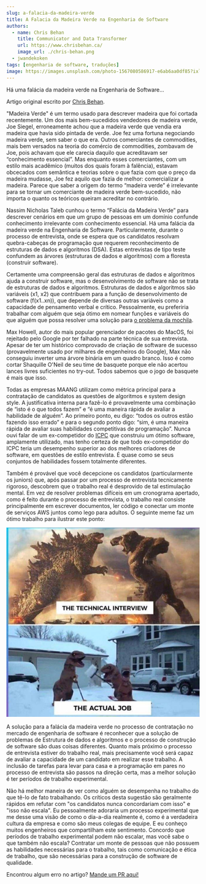 ```yaml
---
slug: a-falacia-da-madeira-verde
title: A Falacia da Madeira Verde na Engenharia de Software
authors:
  - name: Chris Behan
    title: Communicator and Data Transformer
    url: https://www.chrisbehan.ca/
    image_url: ./chris-behan.png
  - jwandekoken
tags: [engenharia de software, traduções]
image: https://images.unsplash.com/photo-1567080586917-e6ab6aa0df85?ixlib=rb-1.2.1&ixid=MnwxMjA3fDB8MHxwaG90by1wYWdlfHx8fGVufDB8fHx8&auto=format&fit=crop&w=687&q=80
---
```


Há uma falácia da madeira verde na Engenharia de Software...

<!--truncate-->

Artigo original escrito por [Chris Behan](https://www.chrisbehan.ca/posts/green-lumber-fallacy-in-software).

"Madeira Verde" é um termo usado para descrever madeira que foi cortada recentemente. Um dos mais bem-sucedidos vendedores de madeira verde, Joe Siegel, erroneamente achou que a madeira verde que vendia era madeira que havia sido pintada de verde. Joe fez uma fortuna negociando madeira verde, sem saber o que era. Outros comerciantes de commodities, mais bem versados na teoria do comércio de commodities, zombavam de Joe, pois achavam que ele carecia daquilo que acreditavam ser “conhecimento essencial”. Mas enquanto esses comerciantes, com um estilo mais acadêmico (muitos dos quais foram à falência), estavam obcecados com semântica e teorias sobre o que fazia com que o preço da madeira mudasse, Joe fez aquilo que fazia de melhor: comercializar a madeira. Parece que saber a origem do termo “madeira verde” é irrelevante para se tornar um comerciante de madeira verde bem-sucedido, não importa o quanto os teóricos queiram acreditar no contrário.

Nassim Nicholas Taleb cunhou o termo “Falácia da Madeira Verde” para descrever cenários em que um grupo de pessoas em um domínio confunde conhecimento irrelevante com conhecimento essencial. Há uma falácia da madeira verde na Engenharia de Software. Particularmente, durante o processo de entrevista, onde se espera que os candidatos resolvam quebra-cabeças de programação que requerem reconhecimento de estruturas de dados e algoritmos (DSA). Estas entrevistas de tipo teste confundem as árvores (estruturas de dados e algoritmos) com a floresta (construir software).

Certamente uma compreensão geral das estruturas de dados e algoritmos ajuda a construir software, mas o desenvolvimento de software não se trata de estruturas de dados e algoritmos. Estruturas de dados e algoritmos são variáveis (x1, x2) que contribuem para a função de desenvolvimento de software (f(x1..xn)), que depende de diversas outras variáveis como a capacidade de pensamento verbal e crítico. Pessoalmente, eu preferiria trabalhar com alguém que seja ótimo em nomear funções e variáveis do que alguém que possa resolver uma solução para [o problema da mochila](https://en.wikipedia.org/wiki/Knapsack_problem#).

Max Howell, autor do mais popular gerenciador de pacotes do MacOS, foi rejeitado pelo Google por ter falhado na parte técnica de sua entrevista. Apesar de ter um histórico comprovado de criação de software de sucesso (provavelmente usado por milhares de engenheiros do Google), Max não conseguiu inverter uma árvore binária em um quadro branco. Isso é como cortar Shaquille O'Neil de seu time de basquete porque ele não acertou lances livres suficientes no try-out. Todos sabemos que o jogo de basquete é mais que isso.

Todas as empresas MAANG utilizam como métrica principal para a contratação de candidatos as questões de algoritmos e system design style. A justificativa interna para fazê-lo é provavelmente uma combinação de “isto é o que todos fazem” e “é uma maneira rápida de avaliar a habilidade de alguém”. Ao primeiro ponto, eu digo: “todos os outros estão fazendo isso errado” e para o segundo ponto digo: “sim, é uma maneira rápida de avaliar suas habilidades competitivas de programação”. Nunca ouvi falar de um ex-competidor do [ICPC](https://icpc.global/) que construiu um ótimo software, amplamente utilizado, mas tenho certeza de que todo ex-competidor do ICPC teria um desempenho superior ao dos melhores criadores de software, em questões de estilo entrevista. É quase como se seus conjuntos de habilidades fossem totalmente diferentes.

Também é provável que você decepcione os candidatos (particularmente os juniors) que, após passar por um processo de entrevista tecnicamente rigoroso, descobrem que o trabalho real é desprovido de tal estimulação mental. Em vez de resolver problemas difíceis em um cronograma apertado, como é feito durante o processo de entrevista, o trabalho real consiste principalmente em escrever documentos, ler código e conectar um monte de serviços AWS juntos como lego para adultos. O seguinte meme faz um ótimo trabalho para ilustrar este ponto:

![interview-meme](./interview_meme.jpg)

A solução para a falácia da madeira verde no processo de contratação no mercado de engenharia de software é reconhecer que a solução de problemas de Estrutura de dados e algoritmos e o processo de construção de software são duas coisas diferentes. Quanto mais próximo o processo de entrevista estiver do trabalho real, mais precisamente você será capaz de avaliar a capacidade de um candidato em realizar esse trabalho. A inclusão de tarefas para levar para casa e a programação em pares no processo de entrevista são passos na direção certa, mas a melhor solução é ter períodos de trabalho experimental.

Não há melhor maneira de ver como alguém se desempenha no trabalho do que tê-lo de fato trabalhando. Os críticos desta sugestão são geralmente rápidos em refutar com "os candidatos nunca concordariam com isso" e "isso não escala". Eu pessoalmente adoraria um processo experimental que me desse uma visão de como o dia-a-dia realmente é, como é a verdadeira cultura da empresa e como são meus colegas de equipe. E eu conheço muitos engenheiros que compartilham este sentimento. Concordo que períodos de trabalho experimental podem não escalar, mas você sabe o que também não escala? Contratar um monte de pessoas que não possuem as habilidades necessárias para o trabalho, tais como comunicação e ética de trabalho, que são necessárias para a construção de software de qualidade.

Encontrou algum erro no artigo? [Mande um PR aqui!](https://github.com/jwandekoken/codefanatics-content/tree/main/blog/2022-01-13-a-falacia-da-madeira-verde)
